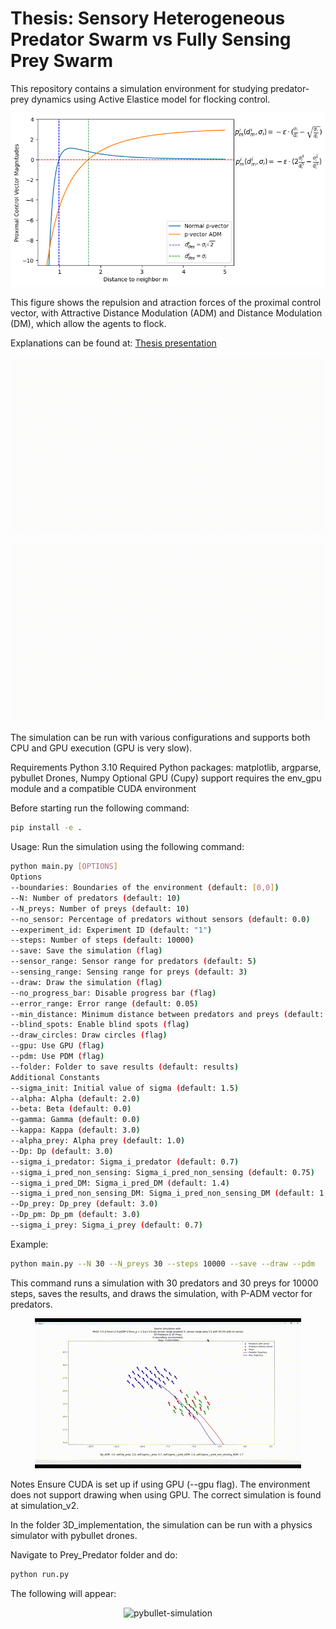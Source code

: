# Thesis: Sensory Heterogeneous Predator Swarm vs Fully Sensing Prey Swarm 


This repository contains a simulation environment for studying predator-prey dynamics using Active Elastice model for flocking control.

![P-vectors](./images/p_vectors.png "Active-Elastic")

This figure shows the repulsion and atraction forces of the proximal control vector, with Attractive Distance Modulation (ADM) and Distance Modulation (DM), which allow the agents to flock.

Explanations can be found at: [Thesis presentation](sergi095.pythonanywhere.com/0)

![Distance Modulation](./images/predator_prey_distance_speed_up.gif "Distance Modulation")

![Repulsion Predators](./images/predator_prey_repulsion_fast2.gif "Repulsion Preys")


The simulation can be run with various configurations and supports both CPU and GPU execution (GPU is very slow).

Requirements
Python 3.10
Required Python packages: matplotlib, argparse, pybullet Drones, Numpy
Optional GPU (Cupy) support requires the env_gpu module and a compatible CUDA environment

Before starting run the following command:
```bash
pip install -e .
```

Usage:
Run the simulation using the following command:

```bash
python main.py [OPTIONS]
Options
--boundaries: Boundaries of the environment (default: [0,0])
--N: Number of predators (default: 10)
--N_preys: Number of preys (default: 10)
--no_sensor: Percentage of predators without sensors (default: 0.0)
--experiment_id: Experiment ID (default: "1")
--steps: Number of steps (default: 10000)
--save: Save the simulation (flag)
--sensor_range: Sensor range for predators (default: 5)
--sensing_range: Sensing range for preys (default: 3)
--draw: Draw the simulation (flag)
--no_progress_bar: Disable progress bar (flag)
--error_range: Error range (default: 0.05)
--min_distance: Minimum distance between predators and preys (default: 5.0)
--blind_spots: Enable blind spots (flag)
--draw_circles: Draw circles (flag)
--gpu: Use GPU (flag)
--pdm: Use PDM (flag)
--folder: Folder to save results (default: results)
Additional Constants
--sigma_init: Initial value of sigma (default: 1.5)
--alpha: Alpha (default: 2.0)
--beta: Beta (default: 0.0)
--gamma: Gamma (default: 0.0)
--kappa: Kappa (default: 3.0)
--alpha_prey: Alpha prey (default: 1.0)
--Dp: Dp (default: 3.0)
--sigma_i_predator: Sigma_i_predator (default: 0.7)
--sigma_i_pred_non_sensing: Sigma_i_pred_non_sensing (default: 0.75)
--sigma_i_pred_DM: Sigma_i_pred_DM (default: 1.4)
--sigma_i_pred_non_sensing_DM: Sigma_i_pred_non_sensing_DM (default: 1.7)
--Dp_prey: Dp_prey (default: 3.0)
--Dp_pm: Dp_pm (default: 3.0)
--sigma_i_prey: Sigma_i_prey (default: 0.7)
```
Example:
```bash
python main.py --N 30 --N_preys 30 --steps 10000 --save --draw --pdm
```
This command runs a simulation with 30 predators and 30 preys for 10000 steps, saves the results, and draws the simulation, with P-ADM vector for predators.

<!-- ![2D-simulation](./swarm/implementing_paper/simulation_v2/images/prey_pred_2d.gif "2D-Simulation") -->
<p align="center">
  <img src="./images/prey_pred_2d.gif" alt="2D-simulation" title="2D-Simulation">
</p>

Notes
Ensure CUDA is set up if using GPU (--gpu flag).
The environment does not support drawing when using GPU.
The correct simulation is found at simulation_v2.


In the folder 3D_implementation, the simulation can be run with a physics simulator with pybullet drones. 

Navigate to Prey_Predator folder and do:
```bash
python run.py
```
The following will appear:

<!-- ![pybullet-simulation](./swarm/implementing_paper/simulation_v2/images/gif_prey_pred_pybullet.gif "pybullet-simulation") -->
<p align="center">
  <img src="./images/gif_prey_pred_pybullet.gif" alt="pybullet-simulation" title="pybullet-simulation">
</p>
